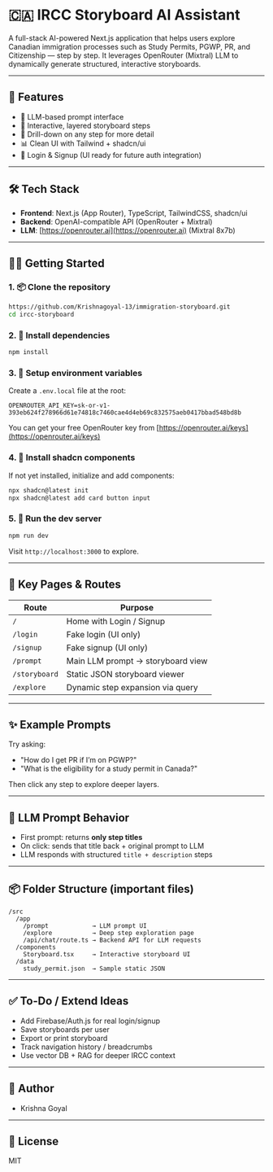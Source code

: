 # 🇨🇦 IRCC Storyboard AI Assistant

A full-stack AI-powered Next.js application that helps users explore Canadian immigration processes such as Study Permits, PGWP, PR, and Citizenship — step by step. It leverages OpenRouter (Mixtral) LLM to dynamically generate structured, interactive storyboards.

---

## 🚀 Features

- 🤖 LLM-based prompt interface
- 📌 Interactive, layered storyboard steps
- 🧠 Drill-down on any step for more detail
- 📊 Clean UI with Tailwind + shadcn/ui
- 🔐 Login & Signup (UI ready for future auth integration)

---

## 🛠️ Tech Stack

- **Frontend**: Next.js (App Router), TypeScript, TailwindCSS, shadcn/ui
- **Backend**: OpenAI-compatible API (OpenRouter + Mixtral)
- **LLM**: [https://openrouter.ai](https://openrouter.ai) (Mixtral 8x7b)

---

## 🧑‍💻 Getting Started

### 1. 📦 Clone the repository
```bash
https://github.com/Krishnagoyal-13/immigration-storyboard.git
cd ircc-storyboard
```

### 2. 🧬 Install dependencies
```bash
npm install
```

### 3. 🔐 Setup environment variables
Create a `.env.local` file at the root:
```env
OPENROUTER_API_KEY=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
```

You can get your free OpenRouter key from [https://openrouter.ai/keys](https://openrouter.ai/keys)

### 4. 💅 Install shadcn components
If not yet installed, initialize and add components:
```bash
npx shadcn@latest init
npx shadcn@latest add card button input
```

### 5. 🧠 Run the dev server
```bash
npm run dev
```

Visit `http://localhost:3000` to explore.

---

## 📁 Key Pages & Routes

| Route            | Purpose                                |
|------------------|----------------------------------------|
| `/`              | Home with Login / Signup               |
| `/login`         | Fake login (UI only)                   |
| `/signup`        | Fake signup (UI only)                  |
| `/prompt`        | Main LLM prompt → storyboard view      |
| `/storyboard`    | Static JSON storyboard viewer          |
| `/explore`       | Dynamic step expansion via query       |

---

## ✨ Example Prompts
Try asking:
- "How do I get PR if I’m on PGWP?"
- "What is the eligibility for a study permit in Canada?"

Then click any step to explore deeper layers.

---

## 🧠 LLM Prompt Behavior
- First prompt: returns **only step titles**
- On click: sends that title back + original prompt to LLM
- LLM responds with structured `title + description` steps

---

## 📦 Folder Structure (important files)
```
/src
  /app
    /prompt            → LLM prompt UI
    /explore           → Deep step exploration page
    /api/chat/route.ts → Backend API for LLM requests
  /components
    Storyboard.tsx     → Interactive storyboard UI
  /data
    study_permit.json  → Sample static JSON
```

---

## ✅ To-Do / Extend Ideas
- Add Firebase/Auth.js for real login/signup
- Save storyboards per user
- Export or print storyboard
- Track navigation history / breadcrumbs
- Use vector DB + RAG for deeper IRCC context

---

## 👤 Author
- Krishna Goyal

---

## 📄 License
MIT

